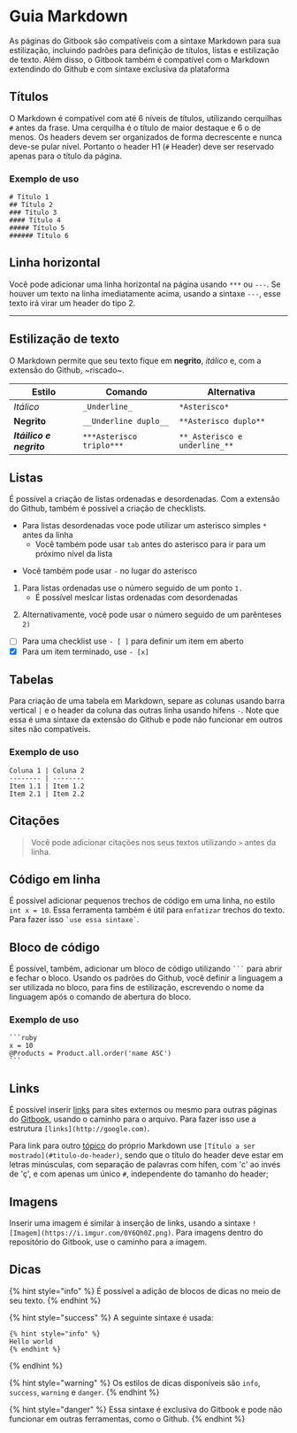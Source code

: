 # Guia Markdown
As páginas do Gitbook são compatíveis com a sintaxe Markdown para sua estilização, incluindo padrões para definição de títulos, listas e estilização de texto. Além disso, o Gitbook também é compatível com o Markdown extendindo do Github e com sintaxe exclusiva da plataforma

## Títulos
O Markdown é compatível com até 6 níveis de títulos, utilizando cerquilhas `#` antes da frase. Uma cerquilha é o título de maior destaque e 6 o de menos.
Os headers devem ser organizados de forma decrescente e nunca deve-se pular nível. Portanto o header H1 (`#` Header) deve ser reservado apenas para o título da página.
### Exemplo de uso
```
# Título 1
## Título 2
### Título 3
#### Título 4
##### Título 5
###### Título 6
```

## Linha horizontal
Você pode adicionar uma linha horizontal na página usando `***` ou `---`. Se houver um texto na linha imediatamente acima, usando a sintaxe `---`, esse texto irá virar um header do tipo 2.
***

## Estilização de texto
O Markdown permite que seu texto fique em **negrito**, _itálico_ e, com a extensão do Github, ~riscado~.

Estilo | Comando | Alternativa
------- | ----------- | -------
_Itálico_ | `_Underline_` | `*Asterisco*`
**Negrito** | `__Underline duplo__` | `**Asterisco duplo**`
***Itáilico e negrito*** | `***Asterisco triplo***` | `**_Asterisco e underline_**`

## Listas
É possível a criação de listas ordenadas e desordenadas. Com a extensão do Github, também é possível a criação de checklists.

* Para listas desordenadas voce pode utilizar um asterisco simples `*` antes da linha
	* Você também pode usar `tab` antes do asterisco para ir para um próximo nível da lista
- Você também pode usar `-` no lugar do asterisco


1. Para listas ordenadas use o número seguido de um ponto `1.`
	* É possível meslcar listas ordenadas com desordenadas


2)  Alternativamente, você pode usar o número seguido de um parênteses `2)`


- [ ] Para uma checklist use `- [ ]` para definir um item em aberto
- [x] Para um item terminado, use `- [x]`

## Tabelas
Para criação de uma tabela em Markdown, separe as colunas usando barra vertical `|` e o header da coluna das outras linha usando hífens `-`. Note que essa é uma sintaxe da extensão do Github e pode não funcionar em outros sites não compatíveis.
### Exemplo de uso
```
Coluna 1 | Coluna 2
-------- | --------
Item 1.1 | Item 1.2
Item 2.1 | Item 2.2
```
## Citações
> Você pode adicionar citações nos seus textos utilizando `>` antes da linha.

## Código em linha
É possível adicionar pequenos trechos de código em uma linha, no estilo `int x = 10`. Essa ferramenta também é útil para `enfatizar` trechos do texto. Para fazer isso `` `use essa sintaxe` ``.

## Bloco de código
É possível, também, adicionar um bloco de código utilizando ` ``` ` para abrir e fechar o bloco. Usando os padrões do Github, você definir a linguagem a ser utilizada no bloco, para fins de estilização, escrevendo o nome da linguagem após o comando de abertura do bloco.
### Exemplo de uso
````
```ruby
x = 10
@Products = Product.all.order('name ASC')
```
`````

## Links
É possível inserir [links](http://google.com) para sites externos ou mesmo para outras páginas do [Gitbook](README.md), usando o caminho para o arquivo. Para fazer isso use a estrutura `[links](http://google.com)`. 

Para link para outro [tópico](#titulos) do próprio Markdown use `[Título a ser mostrado](#titulo-do-header)`, sendo que o título do header deve estar em letras minúsculas, com separação de palavras com hífen, com 'c' ao invés de 'ç', e com apenas um único `#`, independente do tamanho do header;

## Imagens
Inserir uma imagem é similar à inserção de links, usando a sintaxe `![Imagem](https://i.imgur.com/0Y6Qh0Z.png)`. Para imagens dentro do repositório do Gitbook, use o caminho para a imagem.

## Dicas
{% hint style="info" %} 
É possível a adição de blocos de dicas no meio de seu texto.
{% endhint %}

{% hint style="success" %} 
A seguinte sintaxe é usada:
```
{% hint style="info" %} 
Hello world
{% endhint %}
```
{% endhint %}

{% hint style="warning" %} 
Os estilos de dicas disponíveis são `info`, `success`, `warning` e `danger`.
{% endhint %}

{% hint style="danger" %}
Essa sintaxe é exclusiva do Gitbook e pode não funcionar em outras ferramentas, como o Github.
{% endhint %}
